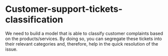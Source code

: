 # Customer-support-tickets-classification
We need to build a model that is able to classify customer complaints based on the products/services. By doing so, you can segregate these tickets into their relevant categories and, therefore, help in the quick resolution of the issue.
